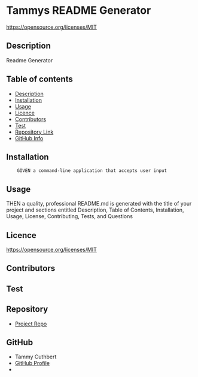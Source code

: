 
# **Tammys README Generator**

https://opensource.org/licenses/MIT

## Description 

Readme Generator

## Table of contents

- [Description](#Description)
- [Installation](#Installation)
- [Usage](#Usage)
- [Licence](#Licence)
- [Contributors](#Contributors)
- [Test](#Test)
- [Repository Link](#Repository)
- [GitHub Info](#GitHub) 


## Installation

        GIVEN a command-line application that accepts user input

## Usage

THEN a quality, professional README.md is generated with the title of your project and sections entitled Description, Table of Contents, Installation, Usage, License, Contributing, Tests, and Questions

## Licence

https://opensource.org/licenses/MIT

## Contributors



## Test




## Repository

- [Project Repo]()

## GitHub

- Tammy Cuthbert
- [GitHub Profile](https://github.com/tammycuthbert)
- <null>

